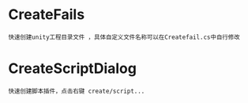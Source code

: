 # CreateFails
  	快速创建unity工程目录文件 ，具体自定义文件名称可以在Createfail.cs中自行修改
# CreateScriptDialog
	快速创建脚本插件，点击右键 create/script...
